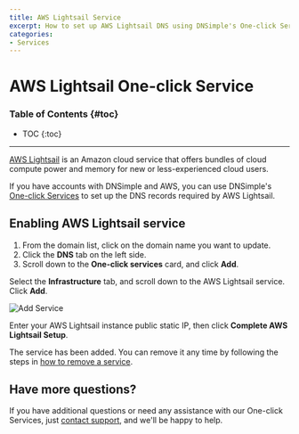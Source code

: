 ```yaml
---
title: AWS Lightsail Service
excerpt: How to set up AWS Lightsail DNS using DNSimple's One-click Service.
categories:
- Services
---
```


# AWS Lightsail One-click Service

### Table of Contents {#toc}

* TOC
{:toc}

---

[AWS Lightsail](https://aws.amazon.com/lightsail/) is an Amazon cloud service that offers bundles of cloud compute power and memory for new or less-experienced cloud users. 

If you have accounts with DNSimple and AWS, you can use DNSimple's [One-click Services](/categories/services/) to set up the DNS records required by AWS Lightsail.

## Enabling AWS Lightsail service

1. From the domain list, click on the domain name you want to update.
2. Click the **DNS** tab on the left side.
3. Scroll down to the **One-click services** card, and click **Add**.

 <!--- needs screenshot -->

Select the **Infrastructure** tab, and scroll down to the AWS Lightsail service. Click **Add**.

![Add Service](/files/services-amazon-lightsail.png)

Enter your AWS Lightsail instance public static IP, then click **Complete AWS Lightsail Setup**.

The service has been added. You can remove it any time by following the steps in [how to remove a service](/articles/services/#removing-services).

## Have more questions? 

If you have additional questions or need any assistance with our One-click Services, just [contact support](https://dnsimple.com/feedback), and we'll be happy to help. 
